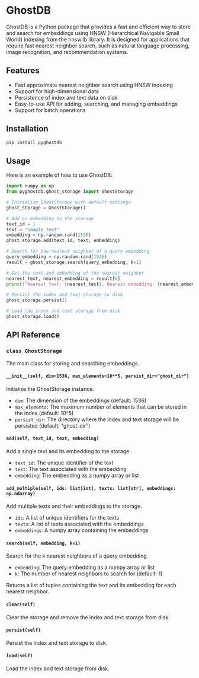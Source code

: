 # GhostDB

GhostDB is a Python package that provides a fast and efficient way to store and search for embeddings using HNSW (Hierarchical Navigable Small World) indexing from the hnswlib library. It is designed for applications that require fast nearest neighbor search, such as natural language processing, image recognition, and recommendation systems.

## Features

- Fast approximate nearest neighbor search using HNSW indexing
- Support for high-dimensional data
- Persistence of index and text data on disk
- Easy-to-use API for adding, searching, and managing embeddings
- Support for batch operations

## Installation

```bash
pip install pyghostdb
```

## Usage

Here is an example of how to use GhostDB:

```python
import numpy as np
from pyghostdb.ghost_storage import GhostStorage

# Initialize GhostStorage with default settings
ghost_storage = GhostStorage()

# Add an embedding to the storage
text_id = 1
text = "Sample text"
embedding = np.random.rand(1536)
ghost_storage.add(text_id, text, embedding)

# Search for the nearest neighbor of a query embedding
query_embedding = np.random.rand(1536)
result = ghost_storage.search(query_embedding, k=1)

# Get the text and embedding of the nearest neighbor
nearest_text, nearest_embedding = result[0]
print(f"Nearest text: {nearest_text}, Nearest embedding: {nearest_embedding}")

# Persist the index and text storage to disk
ghost_storage.persist()

# Load the index and text storage from disk
ghost_storage.load()
```

## API Reference

### `class GhostStorage`

The main class for storing and searching embeddings.

#### `__init__(self, dim=1536, max_elements=10**5, persist_dir="ghost_dir")`

Initialize the GhostStorage instance.

- `dim`: The dimension of the embeddings (default: 1536)
- `max_elements`: The maximum number of elements that can be stored in the index (default: 10^5)
- `persist_dir`: The directory where the index and text storage will be persisted (default: "ghost_dir")

#### `add(self, text_id, text, embedding)`

Add a single text and its embedding to the storage.

- `text_id`: The unique identifier of the text
- `text`: The text associated with the embedding
- `embedding`: The embedding as a numpy array or list

#### `add_multiple(self, ids: list[int], texts: list[str], embeddings: np.ndarray)`

Add multiple texts and their embeddings to the storage.

- `ids`: A list of unique identifiers for the texts
- `texts`: A list of texts associated with the embeddings
- `embeddings`: A numpy array containing the embeddings

#### `search(self, embedding, k=1)`

Search for the k nearest neighbors of a query embedding.

- `embedding`: The query embedding as a numpy array or list
- `k`: The number of nearest neighbors to search for (default: 1)

Returns a list of tuples containing the text and its embedding for each nearest neighbor.

#### `clear(self)`

Clear the storage and remove the index and text storage from disk.

#### `persist(self)`

Persist the index and text storage to disk.

#### `load(self)`

Load the index and text storage from disk.